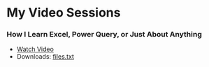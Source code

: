 # My Video Sessions

<!-- AUTO_GENERATED_START -->
### How I Learn Excel, Power Query, or Just About Anything
- [Watch Video](https://youtu.be/FmNxkwgs8lw)
- Downloads: [files.txt](https://raw.githubusercontent.com/Hermione-Granger-1176/TheSundayGamingLearning/main/sessions/session-1/files/files.txt)

<!-- AUTO_GENERATED_END -->

